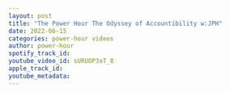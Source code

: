 ```yaml
---
layout: post
title: "The Power Hour The Odyssey of Accountibility w:JPH"
date: 2022-06-15
categories: power-hour videos
author: power-hour
spotify_track_id: 
youtube_video_id: sURUOP3oT_8
apple_track_id: 
youtube_metadata: 
---
```

